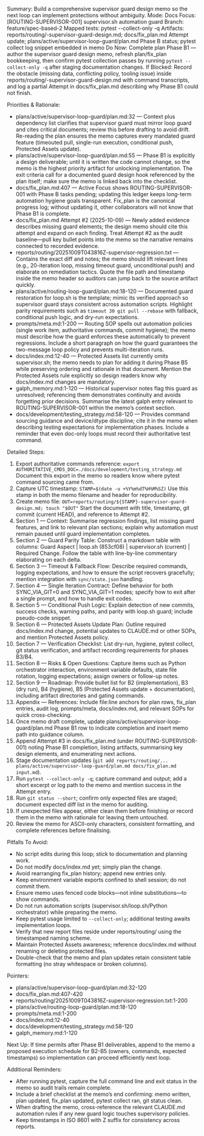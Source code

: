 Summary: Build a comprehensive supervisor guard design memo so the next loop can implement protections without ambiguity.
Mode: Docs
Focus: [ROUTING-SUPERVISOR-001] supervisor.sh automation guard
Branch: feature/spec-based-2
Mapped tests: pytest --collect-only -q
Artifacts: reports/routing/<STAMP>-supervisor-guard-design.md; docs/fix_plan.md Attempt update; plans/active/supervisor-loop-guard/plan.md Phase B status; pytest collect log snippet embedded in memo
Do Now: Complete plan Phase B1 — author the supervisor guard design memo, refresh plan/fix_plan bookkeeping, then confirm pytest collection passes by running `pytest --collect-only -q` after staging documentation changes.
If Blocked: Record the obstacle (missing data, conflicting policy, tooling issue) inside reports/routing/<STAMP>-supervisor-guard-design.md with command transcripts, and log a partial Attempt in docs/fix_plan.md describing why Phase B1 could not finish.

Priorities & Rationale:
- plans/active/supervisor-loop-guard/plan.md:32 — Context plus dependency list clarifies that supervisor guard must mirror loop guard and cites critical documents; review this before drafting to avoid drift.
  Re-reading the plan ensures the memo captures every mandated guard feature (timeouted pull, single-run execution, conditional push, Protected Assets update).
- plans/active/supervisor-loop-guard/plan.md:55 — Phase B1 is explicitly a design deliverable; until it is written the code cannot change, so the memo is the highest priority artifact for unlocking implementation.
  The exit criteria call for a documented guard design hook referenced by the plan itself; make sure the memo is linked back into the checklist.
- docs/fix_plan.md:407 — Active Focus shows ROUTING-SUPERVISOR-001 with Phase B tasks pending; updating this ledger keeps long-term automation hygiene goals transparent.
  Fix_plan is the canonical progress log; without updating it, other collaborators will not know that Phase B1 is complete.
- docs/fix_plan.md Attempt #2 (2025-10-09) — Newly added evidence describes missing guard elements; the design memo should cite this attempt and expand on each finding.
  Treat Attempt #2 as the audit baseline—pull key bullet points into the memo so the narrative remains connected to recorded evidence.
- reports/routing/20251009T043816Z-supervisor-regression.txt — Contains the exact diff and notes; the memo should lift relevant lines (e.g., 20-iteration loop, missing timeout guard, unconditional push) and elaborate on remediation tactics.
  Quote the file path and timestamp inside the memo header so auditors can jump back to the source artifact quickly.
- plans/active/routing-loop-guard/plan.md:18-120 — Documented guard restoration for loop.sh is the template; mimic its verified approach so supervisor guard stays consistent across automation scripts.
  Highlight parity requirements such as `timeout 30 git pull --rebase` with fallback, conditional push logic, and dry-run expectations.
- prompts/meta.md:1-200 — Routing SOP spells out automation policies (single work item, authoritative commands, commit hygiene); the memo must describe how the guard enforces these automatically to prevent regressions.
  Include a short paragraph on how the guard guarantees the two-message loop policy and prevents multi-iteration runs.
- docs/index.md:12-40 — Protected Assets list currently omits supervisor.sh; the memo needs to plan for adding it during Phase B5 while preserving ordering and rationale in that document.
  Mention the Protected Assets rule explicitly so design readers know why docs/index.md changes are mandatory.
- galph_memory.md:1-120 — Historical supervisor notes flag this guard as unresolved; referencing them demonstrates continuity and avoids forgetting prior decisions.
  Summarise the latest galph entry relevant to ROUTING-SUPERVISOR-001 within the memo’s context section.
- docs/development/testing_strategy.md:58-120 — Provides command sourcing guidance and device/dtype discipline; cite it in the memo when describing testing expectations for implementation phases.
  Include a reminder that even doc-only loops must record their authoritative test command.

Detailed Steps:
1. Export authoritative commands reference:
   `export AUTHORITATIVE_CMDS_DOC=./docs/development/testing_strategy.md`
   Document this export in the memo so readers know where pytest command sourcing came from.
2. Capture UTC timestamp:
   `STAMP=$(date -u +%Y%m%dT%H%M%SZ)`
   Use this stamp in both the memo filename and header for reproducibility.
3. Create memo file:
   `OUT=reports/routing/${STAMP}-supervisor-guard-design.md; touch "$OUT"`
   Start the document with title, timestamp, git commit (current HEAD), and reference to Attempt #2.
4. Section 1 — Context:
   Summarise regression findings, list missing guard features, and link to relevant plan sections; explain why automation must remain paused until guard implementation completes.
5. Section 2 — Guard Parity Table:
   Construct a markdown table with columns: Guard Aspect | loop.sh (853cf08) | supervisor.sh (current) | Required Change.
   Follow the table with line-by-line commentary elaborating on each delta.
6. Section 3 — Timeout & Fallback Flow:
   Describe required commands, logging expectations, and how to ensure the script recovers gracefully; mention integration with `sync/state.json` handling.
7. Section 4 — Single Iteration Contract:
   Define behavior for both SYNC_VIA_GIT=0 and SYNC_VIA_GIT=1 modes; specify how to exit after a single prompt, and how to handle exit codes.
8. Section 5 — Conditional Push Logic:
   Explain detection of new commits, success checks, warning paths, and parity with loop.sh guard; include pseudo-code snippet.
9. Section 6 — Protected Assets Update Plan:
   Outline required docs/index.md change, potential updates to CLAUDE.md or other SOPs, and mention Protected Assets policy.
10. Section 7 — Verification Checklist:
    List dry-run, hygiene, pytest collect, git status verification, and artifact recording requirements for phases B3/B4.
11. Section 8 — Risks & Open Questions:
    Capture items such as Python orchestrator interaction, environment variable defaults, state file rotation, logging expectations; assign owners or follow-up notes.
12. Section 9 — Roadmap:
    Provide bullet list for B2 (implementation), B3 (dry run), B4 (hygiene), B5 (Protected Assets update + documentation), including artifact directories and gating commands.
13. Appendix — References:
    Include file:line anchors for plan rows, fix_plan entries, audit log, prompts/meta, docs/index.md, and relevant SOPs for quick cross-checking.
14. Once memo draft complete, update plans/active/supervisor-loop-guard/plan.md Phase B1 row to indicate completion and insert memo path into guidance column.
15. Append Attempt #3 in docs/fix_plan.md (under ROUTING-SUPERVISOR-001) noting Phase B1 completion, listing artifacts, summarising key design elements, and enumerating next actions.
16. Stage documentation updates (`git add reports/routing/... plans/active/supervisor-loop-guard/plan.md docs/fix_plan.md input.md`).
17. Run `pytest --collect-only -q`; capture command and output; add a short excerpt or log path to the memo and mention success in the Attempt entry.
18. Run `git status --short`; confirm only expected files are staged; document expected diff list in the memo for auditing.
19. If unexpected files appear, either clean them before finishing or record them in the memo with rationale for leaving them untouched.
20. Review the memo for ASCII-only characters, consistent formatting, and complete references before finalising.

Pitfalls To Avoid:
- No script edits during this loop; stick to documentation and planning work.
- Do not modify docs/index.md yet; simply plan the change.
- Avoid rearranging fix_plan history; append new entries only.
- Keep environment variable exports confined to shell session; do not commit them.
- Ensure memo uses fenced code blocks—not inline substitutions—to show commands.
- Do not run automation scripts (supervisor.sh/loop.sh/Python orchestrator) while preparing the memo.
- Keep pytest usage limited to `--collect-only`; additional testing awaits implementation loops.
- Verify that new report files reside under reports/routing/ using the timestamped naming scheme.
- Maintain Protected Assets awareness; reference docs/index.md without renaming or deleting protected files.
- Double-check that the memo and plan updates retain consistent table formatting (no stray whitespace or broken columns).

Pointers:
- plans/active/supervisor-loop-guard/plan.md:32-120
- docs/fix_plan.md:407-420
- reports/routing/20251009T043816Z-supervisor-regression.txt:1-200
- plans/active/routing-loop-guard/plan.md:18-120
- prompts/meta.md:1-200
- docs/index.md:12-40
- docs/development/testing_strategy.md:58-120
- galph_memory.md:1-120

Next Up: If time permits after Phase B1 deliverables, append to the memo a proposed execution schedule for B2-B5 (owners, commands, expected timestamps) so implementation can proceed efficiently next loop.

Additional Reminders:
- After running pytest, capture the full command line and exit status in the memo so audit trails remain complete.
- Include a brief checklist at the memo’s end confirming: memo written, plan updated, fix_plan updated, pytest collect ran, git status clean.
- When drafting the memo, cross-reference the relevant CLAUDE.md automation rules if any new guard logic touches supervisory policies.
- Keep timestamps in ISO 8601 with Z suffix for consistency across reports.
